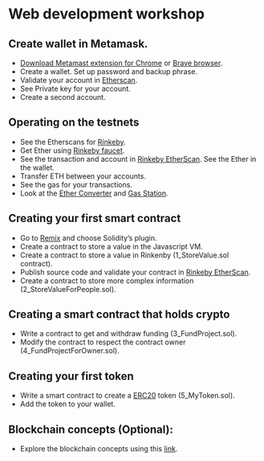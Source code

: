 # Web development workshop

## Create wallet in Metamask.

- [Download Metamast extension for Chrome](https://metamask.io/) or [Brave browser](https://brave.com/).
- Create a wallet. Set up password and backup phrase. 
- Validate your account in [Etherscan](https://etherscan.io/).
- See Private key for your account.
- Create a second account.

## Operating on the testnets

- See the Etherscans for [Rinkeby](https://rinkeby.etherscan.io/).
- Get Ether using [Rinkeby faucet](https://rinkebyfaucet.com/).
- See the transaction and account in [Rinkeby EtherScan](https://rinkeby.etherscan.io/). See the Ether in the wallet.
- Transfer ETH between your accounts.
- See the gas for your transactions.
- Look at the [Ether Converter](https://eth-converter.com/) and [Gas Station](https://ethgasstation.info/).

## Creating your first smart contract

- Go to [Remix](https://remix.ethereum.org/) and choose Solidity’s plugin.
- Create a contract to store a value in the Javascript VM. 
- Create a contract to store a value in Rinkenby (1_StoreValue.sol contract). 
- Publish source code and validate your contract in [Rinkeby EtherScan](https://rinkeby.etherscan.io/). 
- Create a contract to store more complex information (2_StoreValueForPeople.sol).

## Creating a smart contract that holds crypto

- Write a contract to get and withdraw funding (3_FundProject.sol).
- Modify the contract to respect the contract owner (4_FundProjectForOwner.sol).

## Creating your first token

- Write a smart contract to create a [ERC20](https://ethereum.org/en/developers/docs/standards/tokens/erc-20/) token (5_MyToken.sol).
- Add the token to your wallet.

## Blockchain concepts (Optional):

- Explore the blockchain concepts using this [link](https://andersbrownworth.com/blockchain/block).


